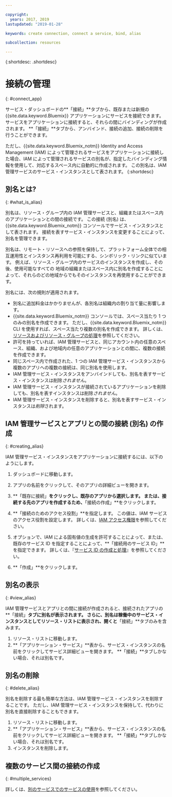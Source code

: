 ```yaml
---

copyright:
  years: 2017, 2019
lastupdated: "2019-01-28"

keywords: create connection, connect a service, bind, alias

subcollection: resources

---
```


{:shortdesc: .shortdesc}

# 接続の管理
{: #connect_app}

サービス・ダッシュボードの**「接続」**タブから、既存または新規の {{site.data.keyword.Bluemix}} アプリケーションにサービスを接続できます。 サービスをアプリケーションに接続すると、それらの間にバインディングが作成されます。 **「接続」**タブから、アンバインド、接続の追加、接続の削除を行うことができます。

ただし、{{site.data.keyword.Bluemix_notm}} Identity and Access Management (IAM) によって管理されるサービスをアプリケーションに接続した場合、IAM によって管理されるサービスの別名が、指定したバインディング情報を使用して、対応するスペース内に自動的に作成されます。 この別名は、IAM 管理サービスのサービス・インスタンスとして表されます。
{:shortdesc}

## 別名とは?
{: #what_is_alias}

別名は、リソース・グループ内の IAM 管理サービスと、組織またはスペース内のアプリケーションとの間の接続です。 この接続 (別名) は、{{site.data.keyword.Bluemix_notm}} コンソールでサービス・インスタンスとして表されます。 接続を表すサービス・インスタンスを変更することによって、別名を管理できます。

別名は、リモート・リソースへの参照を保持して、プラットフォーム全体での相互運用性とインスタンス再利用を可能にする、シンボリック・リンクに似ています。 例えば、リソース・グループ内のサービスのインスタンスを作成し、その後、使用可能なすべての 地域の組織またはスペース内に別名を作成することによって、それらのどの地域からでもそのインスタンスを再使用することができます。

別名には、次の規則が適用されます。

* 別名に追加料金はかかりませんが、各別名は組織内の割り当て量に影響します。
* {{site.data.keyword.Bluemix_notm}} コンソールでは、スペース当たり 1 つのみの別名を作成できます。 ただし、{{site.data.keyword.Bluemix_notm}} CLI を使用すれば、スペース当たり複数の別名を作成できます。 詳しくは、[リソースおよびリソース・グループの処理](/docs/cli/reference/ibmcloud?topic=cloud-cli-ibmcloud_commands_resource)を参照してください。
* 許可を持っていれば、IAM 管理サービスと、同じアカウント内の任意のスペース、組織、および地域内の任意のアプリケーションとの間に、複数の接続を作成できます。
* 同じスペース内で作成された、1 つの IAM 管理サービス・インスタンスから複数のアプリへの複数の接続は、同じ別名を使用します。
* IAM 管理サービス・インスタンスをアンバインドしても、別名を表すサービス・インスタンスは削除*されません*。
* IAM 管理サービス・インスタンスが接続されているアプリケーションを削除しても、別名を表すインスタンスは削除*されません*。
* IAM 管理サービス・インスタンスを削除すると、別名を表すサービス・インスタンスは*削除*されます。

## IAM 管理サービスとアプリとの間の接続 (別名) の作成
{: #creating_alias}

IAM 管理サービス・インスタンスをアプリケーションに接続するには、以下のようにします。

1. ダッシュボードに移動します。

2. アプリの名前をクリックして、そのアプリの詳細ビューを開きます。

3. **「既存に接続」**をクリックし、既存のアプリから選択します。 または、接続する先のアプリを作成するため、**「接続の作成」**をクリックします。

4. **「接続のためのアクセス役割」**を指定します。 この値は、IAM サービスのアクセス役割を設定します。 詳しくは、[IAM アクセス権限](/docs/iam?topic=iam-userroles)を参照してください。

5. オプションで、IAM による固有値の生成を許可することによって、または、既存のサービス ID を指定することによって、**「接続用のサービス ID」**を指定できます。 詳しくは、『[サービス ID の作成と処理](/docs/iam?topic=iam-serviceids)』を参照してください。

6. **「作成」**をクリックします。

## 別名の表示
{: #view_alias}

IAM 管理サービスとアプリとの間に接続が作成されると、接続されたアプリの**「接続」**タブに別名が表示されます。 さらに、別名は稼働中のサービス・インスタンスとしてリソース・リストに表示され、開くと**「接続」**タブのみを含みます。

1. リソース・リストに移動します。
2. **「アプリケーション・サービス」**表から、サービス・インスタンスの名前をクリックしてサービス詳細ビューを開きます。 **「接続」**タブしかない場合、それは別名です。

## 別名の削除
{: #delete_alias}

別名を削除する最も簡単な方法は、IAM 管理サービス・インスタンスを削除することです。 ただし、IAM 管理サービス・インスタンスを保持して、代わりに別名を直接削除することもできます。

1. リソース・リストに移動します。
2. **「アプリケーション・サービス」**表から、サービス・インスタンスの名前をクリックしてサービス詳細ビューを開きます。 **「接続」**タブしかない場合、それは別名です。
3. インスタンスを削除します。

## 複数のサービス間の接続の作成
{: #multiple_services}

詳しくは、[別のサービスでのサービスの使用](/docs/resources?topic=resources-s2s_binding)を参照してください。

